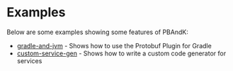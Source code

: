 # Examples

Below are some examples showing some features of PBAndK:

* [gradle-and-jvm](gradle-and-jvm) - Shows how to use the Protobuf Plugin for Gradle
* [custom-service-gen](custom-service-gen) - Shows how to write a custom code generator for services